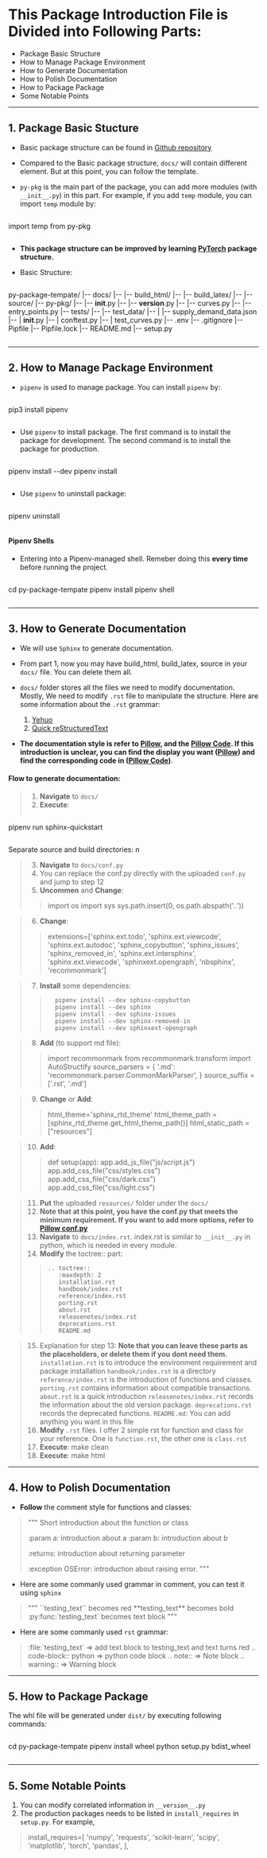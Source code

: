 # This Package Introduction File is Divided into Following Parts:
* Package Basic Structure
* How to Manage Package Environment
* How to Generate Documentation
* How to Polish Documentation
* How to Package Package
* Some Notable Points

-------------------------------------

## 1. Package Basic Stucture

- Basic package structure can be found in [Github repository](https://github.com/AlexIoannides/py-package-template)

- Compared to the Basic package structure, ``docs/`` will contain different element. But at this point, you can follow the template.

- ``py-pkg`` is the main part of the package, you can add more modules (with ``__init__.py``) in this part. For example, if you add ``temp`` module, you can import ``temp`` module by:

> ```bash
import temp from py-pkg
> ```

- **This package structure can be improved by learning [PyTorch](https://github.com/pytorch/pytorch) package structure.**

- Basic Structure: 

> ```bash
py-package-tempate/
 |-- docs/
 |-- |-- build_html/
 |-- |-- build_latex/
 |-- |-- source/
 |-- py-pkg/
 |-- |-- __init__.py
 |-- |-- __version__.py
 |-- |-- curves.py
 |-- |-- entry_points.py
 |-- tests/
 |-- |-- test_data/
 |-- |   |-- supply_demand_data.json
 |-- |   __init__.py
 |-- |   conftest.py
 |-- |   test_curves.py
 |-- .env
 |-- .gitignore
 |-- Pipfile
 |-- Pipfile.lock
 |-- README.md
 |-- setup.py
> ```

---------------------------------------------

## 2. How to Manage Package Environment

- ``pipenv`` is used to manage package. You can install ``pipenv`` by:
> ```bash
pip3 install pipenv
> ```

- Use ``pipenv`` to install package. The first command is to install the package for development. The second command is to install the package for production.

> ```bash
pipenv install --dev
pipenv install 
> ```

- Use ``pipenv`` to uninstall package:
> ```bash
pipenv uninstall
> ```

#### Pipenv Shells

- Entering into a Pipenv-managed shell. Remeber doing this **every time** before running the project. 

> ```bash
cd py-package-tempate
pipenv install
pipenv shell
> ```

---------------------------------------------

## 3. How to Generate Documentation

- We will use ``Sphinx`` to generate documentation.

- From part 1, now you may have  build_html, build_latex, source in your ``docs/`` file. You can delete them all. 

- ``docs/`` folder stores all the files we need to modify documentation. Mostly, We need to modify ``.rst`` file to manipulate the structure. Here are some information about the ``.rst`` grammar:
  1. [Yehuo](https://ebf-contribute-guide.readthedocs.io/_/downloads/zh_CN/stable/pdf/)
  2. [Quick reStructuredText](https://docutils.sourceforge.io/docs/user/rst/quickref.html)

- **The documentation style is refer to [Pillow](https://pillow.readthedocs.io/en/stable/reference/index.html), and the [Pillow Code](https://github.com/python-pillow/Pillow). If this introduction is unclear, you can find the display you want ([Pillow](https://pillow.readthedocs.io/en/stable/reference/index.html)) and find the corresponding code in ([Pillow Code](https://github.com/python-pillow/Pillow))**.

#### Flow to generate documentation:
> 1. **Navigate** to ``docs/``
> 2. **Execute**: 
>> ```bash
pipenv run sphinx-quickstart
>> ```
  Separate source and build directories: n
> 3. **Navigate** to ``docs/conf.py``
> 4. You can replace the conf.py directly with the uploaded ``conf.py`` and jump to step 12
> 5. **Uncommen** and **Change**:
>>    import os
>>    import sys
>>    sys.path.insert(0, os.path.abspath('..'))

> 6. **Change**:
>> extensions=['sphinx.ext.todo', 
>>             'sphinx.ext.viewcode', 
>>             'sphinx.ext.autodoc',
>>             'sphinx_copybutton',
>>             'sphinx_issues',
>>             'sphinx_removed_in',
>>             'sphinx.ext.intersphinx',
>>             'sphinx.ext.viewcode',
>>             'sphinxext.opengraph',
>>             'nbsphinx', 
>>             'recommonmark']

> 7.  **Install** some dependencies:
>>       pipenv install --dev sphinx-copybutton
>>       pipenv install --dev sphinx
>>       pipenv install --dev sphinx-issues
>>       pipenv install --dev sphinx-removed-in
>>       pipenv install --dev sphinxext-opengraph

> 8. **Add** (to support md file):  
>> import recommonmark
>> from recommonmark.transform import AutoStructify
>> source_parsers = {
>>    '.md': 'recommonmark.parser.CommonMarkParser',
>> }
>> source_suffix = ['.rst', '.md']

> 9. **Change** or **Add**:  
>> html_theme='sphinx_rtd_theme'
>> html_theme_path = [sphinx_rtd_theme.get_html_theme_path()]
>> html_static_path = ["resources"]

> 10. **Add**:
>>  def setup(app):
             app.add_js_file("js/script.js")
>>           app.add_css_file("css/styles.css")
>>           app.add_css_file("css/dark.css")
>>           app.add_css_file("css/light.css")

> 11. **Put** the uploaded ``resources/`` folder under the ``docs/``
> 12. **Note that at this point, you have the conf.py that meets the minimum requirement. If you want to add more options, refer to [Pillow conf.py](https://github.com/python-pillow/Pillow/blob/main/docs/conf.py)**
> 13. **Navigate** to ``docs/index.rst``. index.rst is similar to ``__init__.py`` in python, which is needed in every module.
> 14. **Modify** the toctree:: part:
>>     .. toctree::
>>        :maxdepth: 2
>>        installation.rst
>>        handbook/index.rst
>>        reference/index.rst
>>        porting.rst
>>        about.rst
>>        releasenotes/index.rst
>>        deprecations.rst
>>        README.md

> 15. Explanation for step 13:
       **Note that you can leave these parts as the placeholders, or delete them if you dont need them.**
       ``installation.rst`` is to introduce the environment requirement and package installation
       ``handbook/index.rst`` is a directory
       ``reference/index.rst`` is the introduction of functions and classes.
       ``porting.rst`` contains information about compatible transactions.
       ``about.rst`` is a quick introduction
       ``releasenotes/index.rst`` records the information about the old version package.
       ``deprecations.rst`` records the deprecated functions.
       ``README.md``: You can add anything you want in this file
> 16. **Modify** ``.rst`` files. I offer 2 simple rst for function and class for your reference. One is ``function.rst``, the other one is ``class.rst``
> 17. **Execute**: make clean
> 18. **Execute**: make html

---------------------------------------------

## 4. How to Polish Documentation

- **Follow** the comment style for functions and classes:
> """
> Short introduction about the function or class
>
> :param a: introduction about a
> :param b: introduction about b
> 
> :returns: introduction about returning parameter
> 
> :exception OSError: introduction about raising error.
> """

- Here are some commanly used grammar in comment, you can test it using ``sphinx``
> """
> \`\`testing_text\`\` becomes red
> \*\*testing_text\*\* becomes bold
> :py:func:\`testing_text\` becomes text block
> """

- Here are some commanly used ``rst`` grammar:
> :file:\`testing_text\` => add text block to testing_text and text turns red
> .. code-block:: python => python code block
> .. note:: => Note block
> .. warning:: => Warning block

---------------------------------------------

## 5. How to Package Package

The whl file will be generated under ``dist/`` by executing following commands:

> ```bash
cd py-package-tempate
pipenv install wheel
python setup.py bdist_wheel
> ```


---------------------------------------------

## 5. Some Notable Points

1. You can modify correlated information in ``__version__.py``
2. The production packages needs to be listed in ``install_requires`` in ``setup.py``. For example, 
> install_requires=[
        'numpy', 
        'requests', 
        'scikit-learn',
        'scipy',
        'matplotlib',
        'torch',
        'pandas',
> ],
